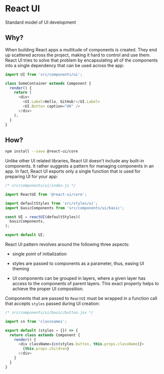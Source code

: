# React UI

Standard model of UI development


## Why?

When building React apps a multitude of components is created. They end up scattered across the project, making it hard to control and use them. React UI tries to solve that problem by encapsulating all of the components into a single dependency that can be used across the app:

```javascript
import UI from 'src/components/ui';

class SomeContainer extends Component {
  render() {
    return (
      <div>
      	<UI.Label>Hello, GitHub!</UI.Label>
      	<UI.Button caption="OK" />
      </div>
    );
  }
}
```


## How?

```sh
npm install --save @react-ui/core
```

Unlike other UI related libraries, React UI doesn't include any built-in components. It rather suggests a pattern for managing components in an app. In fact, React UI exports only a single function that is used for preparing UI for your app:

```javascript
/* src/components/ui/index.js */

import ReactUI from '@react-ui/core';

import defaultStyles from 'src/styles/ui';
import basicComponents from 'src/components/ui/basic';

const UI = reactUI(defaultStyles)(
  basicComponents,
);

export default UI;
```

React UI pattern revolves around the following three aspects:

  * single point of initialization

  * styles are passed to components as a parameter, thus, easing UI theming

  * UI components can be grouped in layers, where a given layer has access to the components of parent layers. This exact property helps to achieve the proper UI composition.

Components that are passed to `ReactUI` must be wrapped in a function call that accepts `styles` passed during UI creation:

```javascript
/* src/components/ui/basic/button.jsx */

import cn from 'classnames';

export default (styles = {}) => {
  return class extends Component {
    render() {
      <div className={cn(styles.button, this.props.className)}>
        {this.props.children}
      </div>
    }
  }
}
```
